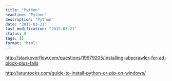 ```yaml
---
title: "Python"
headline: "Python"
description: "Python"
date: "2015-03-21"
last_modification: "2015-03-21"
status: 0
tags: []
format: "html"
---
```


http://stackoverflow.com/questions/19979205/installing-abpcrawler-for-ad-block-plus-fails

http://arunrocks.com/guide-to-install-python-or-pip-on-windows/